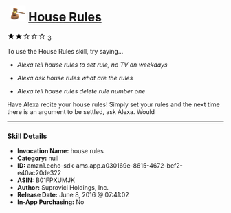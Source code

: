 # &nbsp;<img src="skill_icon" alt="House Rules icon" width="36"> [House Rules](http://alexa.amazon.com/#skills/amzn1.echo-sdk-ams.app.a030169e-8615-4672-bef2-e40ac20de322)
![2 stars](../../images/ic_star_black_18dp_1x.png)![2 stars](../../images/ic_star_black_18dp_1x.png)![2 stars](../../images/ic_star_border_black_18dp_1x.png)![2 stars](../../images/ic_star_border_black_18dp_1x.png)![2 stars](../../images/ic_star_border_black_18dp_1x.png) 3

To use the House Rules skill, try saying...

* *Alexa tell house rules to set rule, no TV on weekdays*

* *Alexa ask house rules what are the rules*

* *Alexa tell house rules delete rule number one*

Have Alexa recite your house rules!  Simply set your rules and the next time there is an argument to be settled, ask Alexa.  Would

***

### Skill Details

* **Invocation Name:** house rules
* **Category:** null
* **ID:** amzn1.echo-sdk-ams.app.a030169e-8615-4672-bef2-e40ac20de322
* **ASIN:** B01FPXUMJK
* **Author:** Suprovici Holdings, Inc.
* **Release Date:** June 8, 2016 @ 07:41:02
* **In-App Purchasing:** No
